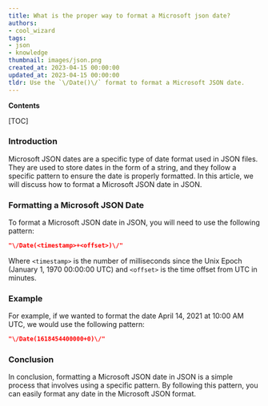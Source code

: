 ```yaml
---
title: What is the proper way to format a Microsoft json date?
authors:
- cool_wizard
tags:
- json
- knowledge
thumbnail: images/json.png
created_at: 2023-04-15 00:00:00
updated_at: 2023-04-15 00:00:00
tldr: Use the `\/Date()\/` format to format a Microsoft JSON date.
---
```


**Contents**

[TOC]

### Introduction

Microsoft JSON dates are a specific type of date format used in JSON files. They are used to store dates in the form of a string, and they follow a specific pattern to ensure the date is properly formatted. In this article, we will discuss how to format a Microsoft JSON date in JSON.

### Formatting a Microsoft JSON Date

To format a Microsoft JSON date in JSON, you will need to use the following pattern:

```json
"\/Date(<timestamp>+<offset>)\/"
```

Where `<timestamp>` is the number of milliseconds since the Unix Epoch (January 1, 1970 00:00:00 UTC) and `<offset>` is the time offset from UTC in minutes.

### Example

For example, if we wanted to format the date April 14, 2021 at 10:00 AM UTC, we would use the following pattern:

```json
"\/Date(1618454400000+0)\/"
```

### Conclusion

In conclusion, formatting a Microsoft JSON date in JSON is a simple process that involves using a specific pattern. By following this pattern, you can easily format any date in the Microsoft JSON format.
